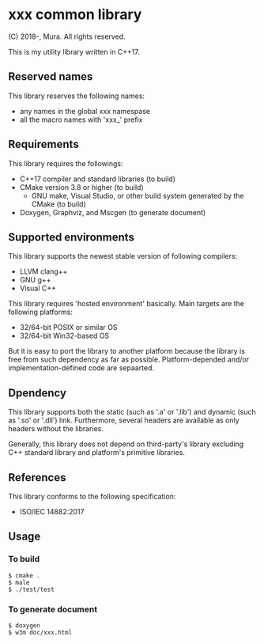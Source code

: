 # xxx common library

(C) 2018-, Mura. All rights reserved.

This is my utility library written in C++17.

## Reserved names

This library reserves the following names:
 - any names in the global xxx namespase
 - all the macro names with 'xxx_' prefix

## Requirements

This library requires the followings:
 - C++17 compiler and standard libraries (to build)
 - CMake version 3.8 or higher (to build)
    - GNU make, Visual Studio, or other build system generated by the CMake (to build)
 - Doxygen, Graphviz, and Mscgen (to generate document)

## Supported environments

This library supports the newest stable version of following compilers:
 - LLVM clang++
 - GNU g++
 - Visual C++

This library requires 'hosted environment' basically.
Main targets are the following platforms:
 - 32/64-bit POSIX or similar OS
 - 32/64-bit Win32-based OS

But it is easy to port the library to another platform
because the library is free from such dependency as far as possible.
Platform-depended and/or implementation-defined code are sepaarted.

## Dpendency

This library supports both the static (such as '.a' or '.lib') and
dynamic (such as '.so' or '.dll') link.
Furthermore, several headers are available as only headers without the libraries.

Generally, this library does not depend on third-party's library
excluding C++ standard library and platform's primitive libraries.

## References

This library conforms to the following specification:
 - ISO/IEC 14882:2017

## Usage

### To build

	$ cmake .
	$ male
	$ ./test/test

### To generate document

	$ doxygen
	$ w3m doc/xxx.html


